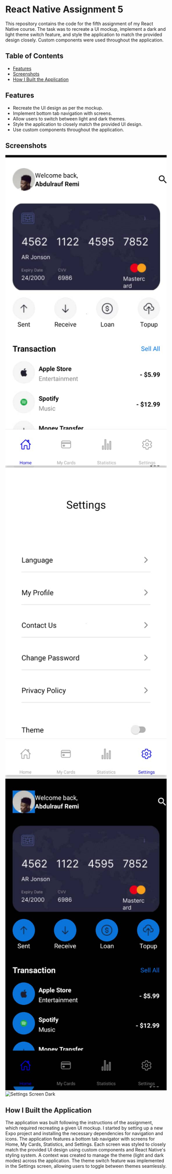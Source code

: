 # React Native Assignment 5

This repository contains the code for the fifth assignment of my React Native course. The task was to recreate a UI mockup, implement a dark and light theme switch feature, and style the application to match the provided design closely. Custom components were used throughout the application.

## Table of Contents

- [Features](#features)
- [Screenshots](#screenshots)
- [How I Built the Application](#how-i-built-the-application)

## Features

- Recreate the UI design as per the mockup.
- Implement bottom tab navigation with screens.
- Allow users to switch between light and dark themes.
- Style the application to closely match the provided UI design.
- Use custom components throughout the application.

## Screenshots

![Home Screen Light](Screen_shot/Screen%201%20light.jpg)
![Settings Screen Light](Screen_shot/Screen%202%20light.jpg)
![Home Screen Dark](Screen_shot/Screen%201%20Dark.jpg)
![Settings Screen Dark](.Screen_shot/Screen%202%20Dark.jpg)

## How I Built the Application

The application was built following the instructions of the assignment, which required recreating a given UI mockup. I started by setting up a new Expo project and installing the necessary dependencies for navigation and icons. The application features a bottom tab navigator with screens for Home, My Cards, Statistics, and Settings. Each screen was styled to closely match the provided UI design using custom components and React Native's styling system. A context was created to manage the theme (light and dark modes) across the application. The theme switch feature was implemented in the Settings screen, allowing users to toggle between themes seamlessly.
